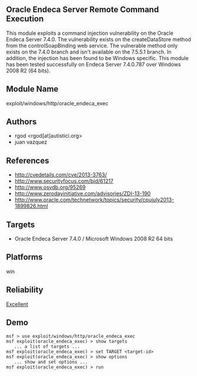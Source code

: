 ## Oracle Endeca Server Remote Command Execution

This module exploits a command injection vulnerability on 
the Oracle Endeca Server 7.4.0. The vulnerability exists on 
the createDataStore method from the controlSoapBinding web 
service. The vulnerable method only exists on the 7.4.0 
branch and isn't available on the 7.5.5.1 branch. In 
addition, the injection has been found to be Windows 
specific. This module has been tested successfully on Endeca 
Server 7.4.0.787 over Windows 2008 R2 (64 bits).


## Module Name
exploit/windows/http/oracle_endeca_exec

## Authors
* rgod <rgod[at]autistici.org>
* juan vazquez


## References
* http://cvedetails.com/cve/2013-3763/
* http://www.securityfocus.com/bid/61217
* http://www.osvdb.org/95269
* http://www.zerodayinitiative.com/advisories/ZDI-13-190
* http://www.oracle.com/technetwork/topics/security/cpujuly2013-1899826.html



## Targets
* Oracle Endeca Server 7.4.0 / Microsoft Windows 2008 R2 64 bits


## Platforms
win

## Reliability
[Excellent](https://github.com/rapid7/metasploit-framework/wiki/Exploit-Ranking)

## Demo

```
msf > use exploit/windows/http/oracle_endeca_exec
msf exploit(oracle_endeca_exec) > show targets
   ... a list of targets ...
msf exploit(oracle_endeca_exec) > set TARGET <target-id>
msf exploit(oracle_endeca_exec) > show options
   ... show and set options ...
msf exploit(oracle_endeca_exec) > run
```
    
    